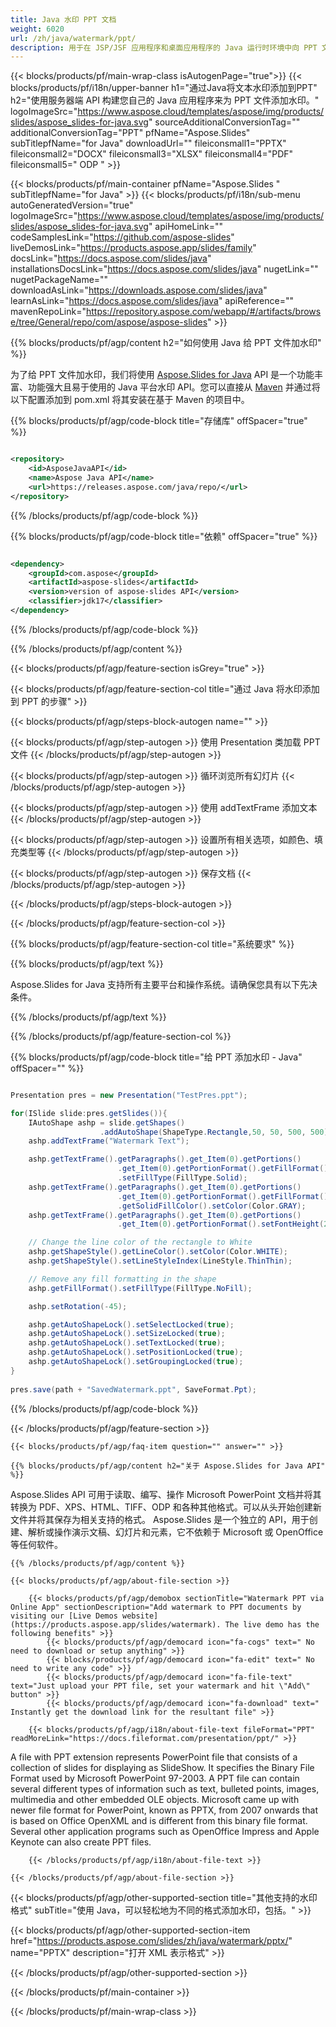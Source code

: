 ```yaml
---
title: Java 水印 PPT 文档
weight: 6020
url: /zh/java/watermark/ppt/ 
description: 用于在 JSP/JSF 应用程序和桌面应用程序的 Java 运行时环境中向 PPT 文件添加或删除水印的 Java 示例代码。
---
```


{{< blocks/products/pf/main-wrap-class isAutogenPage="true">}}
{{< blocks/products/pf/i18n/upper-banner h1="通过Java将文本水印添加到PPT" h2="使用服务器端 API 构建您自己的 Java 应用程序来为 PPT 文件添加水印。" logoImageSrc="https://www.aspose.cloud/templates/aspose/img/products/slides/aspose_slides-for-java.svg" sourceAdditionalConversionTag="" additionalConversionTag="PPT" pfName="Aspose.Slides" subTitlepfName="for Java" downloadUrl="" fileiconsmall1="PPTX" fileiconsmall2="DOCX" fileiconsmall3="XLSX" fileiconsmall4="PDF" fileiconsmall5=" ODP " >}}

{{< blocks/products/pf/main-container pfName="Aspose.Slides " subTitlepfName="for Java" >}}
{{< blocks/products/pf/i18n/sub-menu autoGeneratedVersion="true" logoImageSrc="https://www.aspose.cloud/templates/aspose/img/products/slides/aspose_slides-for-java.svg" apiHomeLink="" codeSamplesLink="https://github.com/aspose-slides" liveDemosLink="https://products.aspose.app/slides/family" docsLink="https://docs.aspose.com/slides/java" installationsDocsLink="https://docs.aspose.com/slides/java" nugetLink="" nugetPackageName="" downloadAsLink="https://downloads.aspose.com/slides/java" learnAsLink="https://docs.aspose.com/slides/java" apiReference="" mavenRepoLink="https://repository.aspose.com/webapp/#/artifacts/browse/tree/General/repo/com/aspose/aspose-slides" >}}

{{% blocks/products/pf/agp/content h2="如何使用 Java 给 PPT 文件加水印" %}}

 为了给 PPT 文件加水印，我们将使用
 [Aspose.Slides for Java](https://products.aspose.com/slides/zh/java)
 API 是一个功能丰富、功能强大且易于使用的 Java 平台水印 API。您可以直接从
 [Maven](https://repository.aspose.com/webapp/#/artifacts/browse/tree/General/repo/com/aspose/aspose-slides)
 并通过将以下配置添加到 pom.xml 将其安装在基于 Maven 的项目中。

{{% blocks/products/pf/agp/code-block title="存储库" offSpacer="true" %}}

```xml

<repository>
    <id>AsposeJavaAPI</id>
    <name>Aspose Java API</name>
    <url>https://releases.aspose.com/java/repo/</url>
</repository>

```

{{% /blocks/products/pf/agp/code-block %}}

{{% blocks/products/pf/agp/code-block title="依赖" offSpacer="true" %}}

```xml

<dependency>
    <groupId>com.aspose</groupId>
    <artifactId>aspose-slides</artifactId>
    <version>version of aspose-slides API</version>
    <classifier>jdk17</classifier>
</dependency>
```

{{% /blocks/products/pf/agp/code-block %}}

{{% /blocks/products/pf/agp/content %}}

{{< blocks/products/pf/agp/feature-section isGrey="true" >}}


{{< blocks/products/pf/agp/feature-section-col title="通过 Java 将水印添加到 PPT 的步骤" >}}

{{< blocks/products/pf/agp/steps-block-autogen name="" >}}

{{< blocks/products/pf/agp/step-autogen >}}
使用 Presentation 类加载 PPT 文件
{{< /blocks/products/pf/agp/step-autogen >}}

{{< blocks/products/pf/agp/step-autogen >}}
循环浏览所有幻灯片
{{< /blocks/products/pf/agp/step-autogen >}}

{{< blocks/products/pf/agp/step-autogen >}}
使用 addTextFrame 添加文本
{{< /blocks/products/pf/agp/step-autogen >}}

{{< blocks/products/pf/agp/step-autogen >}}
设置所有相关选项，如颜色、填充类型等
{{< /blocks/products/pf/agp/step-autogen >}}

{{< blocks/products/pf/agp/step-autogen >}}
保存文档
{{< /blocks/products/pf/agp/step-autogen >}}

{{< /blocks/products/pf/agp/steps-block-autogen >}}

{{< /blocks/products/pf/agp/feature-section-col >}}

{{% blocks/products/pf/agp/feature-section-col title="系统要求" %}}

{{% blocks/products/pf/agp/text %}}

 Aspose.Slides for Java 支持所有主要平台和操作系统。请确保您具有以下先决条件。

{{% /blocks/products/pf/agp/text %}}

{{% /blocks/products/pf/agp/feature-section-col %}}

{{% blocks/products/pf/agp/code-block title="给 PPT 添加水印 - Java" offSpacer="" %}}

```cs

Presentation pres = new Presentation("TestPres.ppt");

for(ISlide slide:pres.getSlides()){
    IAutoShape ashp = slide.getShapes()
                    .addAutoShape(ShapeType.Rectangle,50, 50, 500, 500);
    ashp.addTextFrame("Watermark Text");

    ashp.getTextFrame().getParagraphs().get_Item(0).getPortions()
                        .get_Item(0).getPortionFormat().getFillFormat()
                        .setFillType(FillType.Solid);
    ashp.getTextFrame().getParagraphs().get_Item(0).getPortions()
                        .get_Item(0).getPortionFormat().getFillFormat()
                        .getSolidFillColor().setColor(Color.GRAY);
    ashp.getTextFrame().getParagraphs().get_Item(0).getPortions()
                        .get_Item(0).getPortionFormat().setFontHeight(25);

    // Change the line color of the rectangle to White
    ashp.getShapeStyle().getLineColor().setColor(Color.WHITE);
    ashp.getShapeStyle().setLineStyleIndex(LineStyle.ThinThin);

    // Remove any fill formatting in the shape
    ashp.getFillFormat().setFillType(FillType.NoFill);

    ashp.setRotation(-45);

    ashp.getAutoShapeLock().setSelectLocked(true);
    ashp.getAutoShapeLock().setSizeLocked(true);
    ashp.getAutoShapeLock().setTextLocked(true);
    ashp.getAutoShapeLock().setPositionLocked(true);
    ashp.getAutoShapeLock().setGroupingLocked(true);
}
  
pres.save(path + "SavedWatermark.ppt", SaveFormat.Ppt);   

```

{{% /blocks/products/pf/agp/code-block %}}

{{< /blocks/products/pf/agp/feature-section >}}

    {{< blocks/products/pf/agp/faq-item question="" answer="" >}}
 

<!-- aboutfile Starts -->

    {{% blocks/products/pf/agp/content h2="关于 Aspose.Slides for Java API" %}}

 Aspose.Slides API 可用于读取、编写、操作 Microsoft PowerPoint 文档并将其转换为 PDF、XPS、HTML、TIFF、ODP 和各种其他格式。可以从头开始创建新文件并将其保存为相关支持的格式。 Aspose.Slides 是一个独立的 API，用于创建、解析或操作演示文稿、幻灯片和元素，它不依赖于 Microsoft 或 OpenOffice 等任何软件。  



    {{% /blocks/products/pf/agp/content %}}

    {{< blocks/products/pf/agp/about-file-section >}}

        {{< blocks/products/pf/agp/demobox sectionTitle="Watermark PPT via Online App" sectionDescription="Add watermark to PPT documents by visiting our [Live Demos website](https://products.aspose.app/slides/watermark). The live demo has the following benefits" >}}
            {{< blocks/products/pf/agp/democard icon="fa-cogs" text=" No need to download or setup anything" >}}
            {{< blocks/products/pf/agp/democard icon="fa-edit" text=" No need to write any code" >}}
            {{< blocks/products/pf/agp/democard icon="fa-file-text" text="Just upload your PPT file, set your watermark and hit \"Add\" button" >}}
            {{< blocks/products/pf/agp/democard icon="fa-download" text=" Instantly get the download link for the resultant file" >}}

        {{< blocks/products/pf/agp/i18n/about-file-text fileFormat="PPT" readMoreLink="https://docs.fileformat.com/presentation/ppt/" >}}
A file with PPT extension represents PowerPoint file that consists of a collection of slides for displaying as SlideShow. It specifies the Binary File Format used by Microsoft PowerPoint 97-2003. A PPT file can contain several different types of information such as text, bulleted points, images, multimedia and other embedded OLE objects. Microsoft came up with newer file format for PowerPoint, known as PPTX, from 2007 onwards that is based on Office OpenXML and is different from this binary file format. Several other application programs such as OpenOffice Impress and Apple Keynote can also create PPT files.

        {{< /blocks/products/pf/agp/i18n/about-file-text >}}

    {{< /blocks/products/pf/agp/about-file-section >}}

<!-- aboutfile Ends -->

{{< blocks/products/pf/agp/other-supported-section title="其他支持的水印格式" subTitle="使用 Java，可以轻松地为不同的格式添加水印，包括。" >}}

{{< blocks/products/pf/agp/other-supported-section-item href="https://products.aspose.com/slides/zh/java/watermark/pptx/" name="PPTX" description="打开 XML 表示格式" >}}

{{< /blocks/products/pf/agp/other-supported-section >}}

{{< /blocks/products/pf/main-container >}}
    
{{< /blocks/products/pf/main-wrap-class >}}
